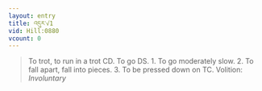 ```yaml
---
layout: entry
title: འདུར་√1
vid: Hill:0880
vcount: 0
---
```

> To trot, to run in a trot CD\. To go DS\. 1\. To go moderately slow\. 2\. To fall apart, fall into pieces\. 3\. To be pressed down on TC\.
> Volition: _Involuntary_



